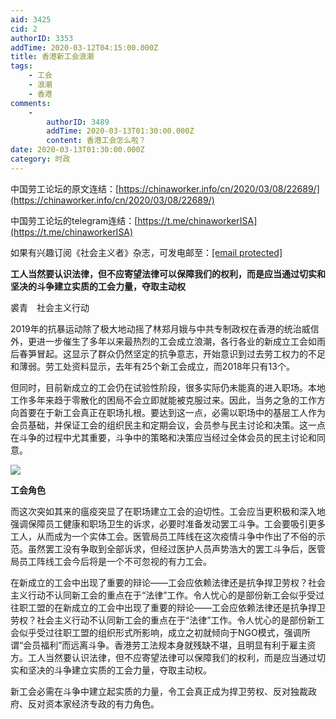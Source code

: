 ```yaml
---
aid: 3425
cid: 2
authorID: 3353
addTime: 2020-03-12T04:15:00.000Z
title: 香港新工会浪潮
tags:
    - 工会
    - 浪潮
    - 香港
comments:
    -
        authorID: 3489
        addTime: 2020-03-13T01:30:00.000Z
        content: 香港工会怎么啦？
date: 2020-03-13T01:30:00.000Z
category: 时政
---
```


中国劳工论坛的原文连结：[https://chinaworker.info/cn/2020/03/08/22689/](https://chinaworker.info/cn/2020/03/08/22689/)

中国劳工论坛的telegram连结：[https://t.me/chinaworkerISA](https://t.me/chinaworkerISA)

如果有兴趣订阅《社会主义者》杂志，可发电邮至：[\[email protected\]](/cdn-cgi/l/email-protection)

**工人当然要认识法律，但不应寄望法律可以保障我们的权利，而是应当通过切实和坚决的斗争建立实质的工会力量，夺取主动权**

裘青　社会主义行动

2019年的抗暴运动除了极大地动摇了林郑月娥与中共专制政权在香港的统治威信外，更进一步催生了多年以来最热烈的工会成立浪潮，各行各业的新成立工会如雨后春笋冒起。这显示了群众仍然坚定的抗争意志，开始意识到过去劳工权力的不足和薄弱。劳工处资料显示，去年有25个新工会成立，而2018年只有13个。

但同时，目前新成立的工会仍在试验性阶段，很多实际仍未能真的进入职场。本地工作多年来趋于零散化的困局不会立即就能被克服过来。因此，当务之急的工作方向首要在于新工会真正在职场扎根。要达到这一点，必需以职场中的基层工人作为会员基础，并保证工会的组织民主和定期会议，会员参与民主讨论和决策。这一点在斗争的过程中尤其重要，斗争中的策略和决策应当经过全体会员的民主讨论和同意。

![](https://chinaworker.info/wp-content/uploads/2020/03/0001-600x553.jpg)

**工会角色**

而这次突如其来的瘟疫突显了在职场建立工会的迫切性。工会应当更积极和深入地强调保障员工健康和职场卫生的诉求，必要时准备发动罢工斗争。工会要吸引更多工人，从而成为一个实体工会。医管局员工阵线在这次疫情斗争中作出了不俗的示范。虽然罢工没有争取到全部诉求，但经过医护人员声势浩大的罢工斗争后，医管局员工阵线工会今后将是一个不可忽视的有力工会。

在新成立的工会中出现了重要的辩论——工会应依赖法律还是抗争捍卫劳权？社会主义行动不认同新工会的重点在于“法律”工作。令人忧心的是部份新工会似乎受过往职工盟的在新成立的工会中出现了重要的辩论——工会应依赖法律还是抗争捍卫劳权？社会主义行动不认同新工会的重点在于“法律”工作。令人忧心的是部份新工会似乎受过往职工盟的组织形式所影响，成立之初就倾向于NGO模式，强调所谓“会员福利”而远离斗争。香港劳工法规本身就残缺不堪，且明显有利于雇主资方。工人当然要认识法律，但不应寄望法律可以保障我们的权利，而是应当通过切实和坚决的斗争建立实质的工会力量，夺取主动权。

新工会必需在斗争中建立起实质的力量，令工会真正成为捍卫劳权、反对独裁政府、反对资本家经济专政的有力角色。
